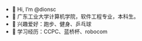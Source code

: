 - 👋 Hi, I’m @dionsc
- 👀 广东工业大学计算机学院，软件工程专业，本科生。
- 🌱 兴趣爱好：跑步、健身、乒乓球
- 💞️ 学习经历：CCPC、蓝桥杯、robocom

<!---
dionsc/dionsc is a ✨ special ✨ repository because its `README.md` (this file) appears on your GitHub profile.
You can click the Preview link to take a look at your changes.
--->
